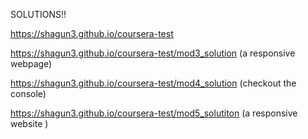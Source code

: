 
SOLUTIONS!!

https://shagun3.github.io/coursera-test

https://shagun3.github.io/coursera-test/mod3_solution    (a responsive webpage)

https://shagun3.github.io/coursera-test/mod4_solution    (checkout the console)

https://shagun3.github.io/coursera-test/mod5_solutiton   (a responsive website )


